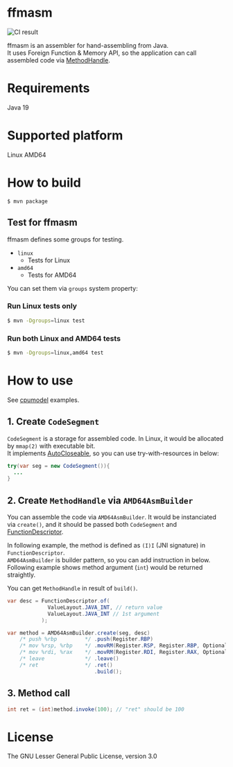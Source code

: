 ffmasm
===================

![CI result](../../actions/workflows/ci.yml/badge.svg)

ffmasm is an assembler for hand-assembling from Java.  
It uses Foreign Function & Memory API, so the application can call assembled code via [MethodHandle](https://docs.oracle.com/en/java/javase/19/docs/api/java.base/java/lang/invoke/MethodHandle.html).

# Requirements

Java 19

# Supported platform

Linux AMD64

# How to build

```
$ mvn package
```

## Test for ffmasm

ffmasm defines some groups for testing.

* `linux`
    * Tests for Linux
* `amd64`
    * Tests for AMD64

You can set them via `groups` system property:

### Run Linux tests only

```bash
$ mvn -Dgroups=linux test
```

### Run both Linux and AMD64 tests

```bash
$ mvn -Dgroups=linux,amd64 test
```

# How to use

See [cpumodel](examples/cpumodel) examples.

## 1. Create `CodeSegment`

`CodeSegment` is a storage for assembled code. In Linux, it would be allocated by `mmap(2)` with executable bit.  
It implements [AutoCloseable](https://docs.oracle.com/en/java/javase/19/docs/api/java.base/java/lang/AutoCloseable.html), so you can use try-with-resources in below:

```java
try(var seg = new CodeSegment()){
  ...
}
```

## 2. Create `MethodHandle` via `AMD64AsmBuilder`

You can assemble the code via `AMD64AsmBuilder`. It would be instanciated via `create()`, and it should be passed both `CodeSegment` and [FunctionDescriptor](https://docs.oracle.com/en/java/javase/19/docs/api/java.base/java/lang/foreign/FunctionDescriptor.html).

In following example, the method is defined as `(I)I` (JNI signature) in `FunctionDescriptor`.  
`AMD64AsmBuilder` is builder pattern, so you can add instruction in below. Following example shows method argument (`int`) would be returned straightly.

You can get `MethodHandle` in result of `build()`.

```java
var desc = FunctionDescriptor.of(
             ValueLayout.JAVA_INT, // return value
             ValueLayout.JAVA_INT // 1st argument
           );

var method = AMD64AsmBuilder.create(seg, desc)
    /* push %rbp         */ .push(Register.RBP)
    /* mov %rsp, %rbp    */ .movRM(Register.RSP, Register.RBP, OptionalInt.empty())
    /* mov %rdi, %rax    */ .movRM(Register.RDI, Register.RAX, OptionalInt.empty())
    /* leave             */ .leave()
    /* ret               */ .ret()
                            .build();
```

## 3. Method call

```java
int ret = (int)method.invoke(100); // "ret" should be 100
```

# License

The GNU Lesser General Public License, version 3.0
